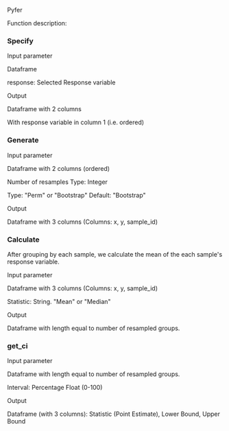 Pyfer

Function description:

### Specify

Input parameter

Dataframe

response: Selected Response variable

Output

Dataframe with 2 columns

With response variable in column 1 (i.e. ordered)

### Generate

Input parameter

Dataframe with 2 columns (ordered)

Number of resamples Type: Integer

Type: "Perm" or "Bootstrap" Default: "Bootstrap"

Output

Dataframe with 3 columns (Columns: x, y, sample_id)

### Calculate

After grouping by each sample, we calculate the mean of the each sample's response variable.

Input parameter

Dataframe with 3 columns (Columns: x, y, sample_id)

Statistic: String. "Mean" or "Median"

Output

Dataframe with length equal to number of resampled groups.

### get_ci

Input parameter

Dataframe with length equal to number of resampled groups.

Interval: Percentage Float (0-100)

Output

Dataframe (with 3 columns): Statistic (Point Estimate), Lower Bound, Upper Bound


